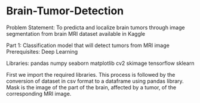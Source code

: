 # Brain-Tumor-Detection

Problem Statement: To predicta and localize brain tumors through image segmentation from brain MRI dataset available in Kaggle

Part 1: Classification model that will detect tumors from MRI image
Prerequisites: Deep Learning

Libraries:
pandas
numpy
seaborn
matplotlib
cv2
skimage
tensorflow
sklearn

First we import the required libraries. This process is followed by the conversion of dataset in csv format to a dataframe using pandas library. Mask is the image of the part of the brain, affected by a tumor, of the corresponding MRI image.   
